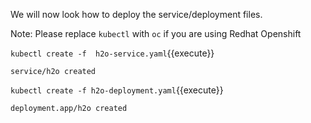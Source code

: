We will now look how to deploy the service/deployment files.

Note: Please replace `kubectl` with `oc` if you are using Redhat Openshift

`kubectl create -f  h2o-service.yaml`{{execute}}

`service/h2o created`

`kubectl create -f h2o-deployment.yaml`{{execute}}

`deployment.app/h2o created`
